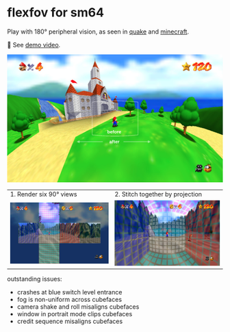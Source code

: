 # flexfov for sm64

Play with 180° peripheral vision, as seen in [quake] and [minecraft].

🎥 See [demo video](https://youtu.be/EX-GF2JhLaI).

<img src="img/summary.jpg">

<table>
<tr>
<td>1. Render six 90° views</td>
<td>2. Stitch together by projection</td>
</tr>
<tr>
<td><img src="img/rubix-cubenet.jpg"></td>
<td><img src="img/rubix-panini.jpg"></td>
</tr>
</table>

outstanding issues:
- crashes at blue switch level entrance
- fog is non-uniform across cubefaces
- camera shake and roll misaligns cubefaces
- window in portrait mode clips cubefaces
- credit sequence misaligns cubefaces

[quake]:https://github.com/shaunlebron/blinky
[minecraft]:https://github.com/shaunlebron/flex-fov

